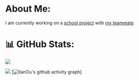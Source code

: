 # About Me:
I am currently working on a [school project](https://github.com/IlanOu/Motion-Game) with [my teammate](https://github.com/Kibishi47)


# 📊 GitHub Stats:

[![](https://visitcount.itsvg.in/api?id=ilanou&icon=0&color=6)](https://visitcount.itsvg.in)

![](https://github-readme-stats.vercel.app/api/top-langs/?username=ilanou&theme=react&hide_border=false&include_all_commits=false&count_private=false&layout=compact)
[![IlanOu's github activity graph](https://github-readme-activity-graph.vercel.app/graph?username=IlanOu&theme=react)]
